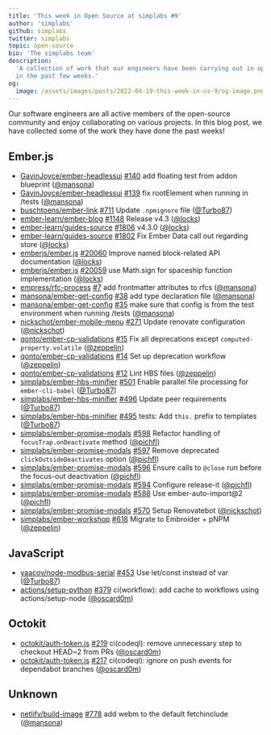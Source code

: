 ```yaml
---
title: 'This week in Open Source at simplabs #9'
author: 'simplabs'
github: simplabs
twitter: simplabs
topic: open-source
bio: 'The simplabs team'
description:
  'A collection of work that our engineers have been carrying out in open-source
  in the past few weeks.'
og:
  image: /assets/images/posts/2022-04-19-this-week-in-os-9/og-image.png
---
```


Our software engineers are all active members of the open-source community and
enjoy collaborating on various projects. In this blog post, we have collected
some of the work they have done the past weeks!

<!--break-->

## Ember.js

- [GavinJoyce/ember-headlessui]
  [#140](https://github.com/GavinJoyce/ember-headlessui/pull/140) add floating
  test from addon blueprint ([@mansona])
- [GavinJoyce/ember-headlessui]
  [#139](https://github.com/GavinJoyce/ember-headlessui/pull/139) fix
  rootElement when running in /tests ([@mansona])
- [buschtoens/ember-link]
  [#711](https://github.com/buschtoens/ember-link/pull/711) Update `.npmignore`
  file ([@Turbo87])
- [ember-learn/ember-blog]
  [#1148](https://github.com/ember-learn/ember-blog/pull/1148) Release v4.3
  ([@locks])
- [ember-learn/guides-source]
  [#1806](https://github.com/ember-learn/guides-source/pull/1806) v4.3.0
  ([@locks])
- [ember-learn/guides-source]
  [#1802](https://github.com/ember-learn/guides-source/pull/1802) Fix Ember Data
  call out regarding store ([@locks])
- [emberjs/ember.js] [#20060](https://github.com/emberjs/ember.js/pull/20060)
  Improve named block-related API documentation ([@locks])
- [emberjs/ember.js] [#20059](https://github.com/emberjs/ember.js/pull/20059)
  use Math.sign for spaceship function implementation ([@locks])
- [empress/rfc-process] [#7](https://github.com/empress/rfc-process/pull/7) add
  frontmatter attributes to rfcs ([@mansona])
- [mansona/ember-get-config]
  [#38](https://github.com/mansona/ember-get-config/pull/38) add type
  declaration file ([@mansona])
- [mansona/ember-get-config]
  [#35](https://github.com/mansona/ember-get-config/pull/35) make sure that
  config is from the test environment when running /tests ([@mansona])
- [nickschot/ember-mobile-menu]
  [#271](https://github.com/nickschot/ember-mobile-menu/pull/271) Update
  renovate configuration ([@nickschot])
- [qonto/ember-cp-validations]
  [#15](https://github.com/qonto/ember-cp-validations/pull/15) Fix all
  deprecations except `computed-property.volatile` ([@zeppelin])
- [qonto/ember-cp-validations]
  [#14](https://github.com/qonto/ember-cp-validations/pull/14) Set up
  deprecation workflow ([@zeppelin])
- [qonto/ember-cp-validations]
  [#12](https://github.com/qonto/ember-cp-validations/pull/12) Lint HBS files
  ([@zeppelin])
- [simplabs/ember-hbs-minifier]
  [#501](https://github.com/simplabs/ember-hbs-minifier/pull/501) Enable
  parallel file processing for `ember-cli-babel` ([@Turbo87])
- [simplabs/ember-hbs-minifier]
  [#496](https://github.com/simplabs/ember-hbs-minifier/pull/496) Update peer
  requirements ([@Turbo87])
- [simplabs/ember-hbs-minifier]
  [#495](https://github.com/simplabs/ember-hbs-minifier/pull/495) tests: Add
  `this.` prefix to templates ([@Turbo87])
- [simplabs/ember-promise-modals]
  [#598](https://github.com/simplabs/ember-promise-modals/pull/598) Refactor
  handling of `focusTrap.onDeactivate` method ([@pichfl])
- [simplabs/ember-promise-modals]
  [#597](https://github.com/simplabs/ember-promise-modals/pull/597) Remove
  deprecated `clickOutsideDeactivates` option ([@pichfl])
- [simplabs/ember-promise-modals]
  [#596](https://github.com/simplabs/ember-promise-modals/pull/596) Ensure calls
  to `@close` run before the focus-out deactivation ([@pichfl])
- [simplabs/ember-promise-modals]
  [#594](https://github.com/simplabs/ember-promise-modals/pull/594) Configure
  release-it ([@pichfl])
- [simplabs/ember-promise-modals]
  [#588](https://github.com/simplabs/ember-promise-modals/pull/588) Use
  ember-auto-import@2 ([@pichfl])
- [simplabs/ember-promise-modals]
  [#570](https://github.com/simplabs/ember-promise-modals/pull/570) Setup
  Renovatebot ([@nickschot])
- [simplabs/ember-workshop]
  [#618](https://github.com/simplabs/ember-workshop/pull/618) Migrate to
  Embroider + pNPM ([@zeppelin])

## JavaScript

- [yaacov/node-modbus-serial]
  [#453](https://github.com/yaacov/node-modbus-serial/pull/453) Use let/const
  instead of var ([@Turbo87])
- [actions/setup-python]
  [#379](https://github.com/actions/setup-python/pull/379) ci(workflow): add
  cache to workflows using actions/setup-node ([@oscard0m])

## Octokit

- [octokit/auth-token.js]
  [#219](https://github.com/octokit/auth-token.js/pull/219) ci(codeql): remove
  unnecessary step to checkout HEAD~2 from PRs ([@oscard0m])
- [octokit/auth-token.js]
  [#217](https://github.com/octokit/auth-token.js/pull/217) ci(codeql): ignore
  on push events for dependabot branches ([@oscard0m])

## Unknown

- [netlify/build-image] [#778](https://github.com/netlify/build-image/pull/778)
  add webm to the default fetchinclude ([@mansona])

[@turbo87]: https://github.com/Turbo87
[@locks]: https://github.com/locks
[@mansona]: https://github.com/mansona
[@nickschot]: https://github.com/nickschot
[@oscard0m]: https://github.com/oscard0m
[@pichfl]: https://github.com/pichfl
[@zeppelin]: https://github.com/zeppelin
[gavinjoyce/ember-headlessui]: https://github.com/GavinJoyce/ember-headlessui
[actions/setup-python]: https://github.com/actions/setup-python
[buschtoens/ember-link]: https://github.com/buschtoens/ember-link
[ember-learn/ember-blog]: https://github.com/ember-learn/ember-blog
[ember-learn/guides-source]: https://github.com/ember-learn/guides-source
[emberjs/ember.js]: https://github.com/emberjs/ember.js
[empress/rfc-process]: https://github.com/empress/rfc-process
[mansona/ember-get-config]: https://github.com/mansona/ember-get-config
[netlify/build-image]: https://github.com/netlify/build-image
[nickschot/ember-mobile-menu]: https://github.com/nickschot/ember-mobile-menu
[octokit/auth-token.js]: https://github.com/octokit/auth-token.js
[offirgolan/ember-cp-validations]:
  https://github.com/offirgolan/ember-cp-validations
[qonto/ember-cp-validations]: https://github.com/qonto/ember-cp-validations
[simplabs/ember-hbs-minifier]: https://github.com/simplabs/ember-hbs-minifier
[simplabs/ember-promise-modals]:
  https://github.com/simplabs/ember-promise-modals
[simplabs/ember-workshop]: https://github.com/simplabs/ember-workshop
[yaacov/node-modbus-serial]: https://github.com/yaacov/node-modbus-serial
